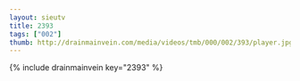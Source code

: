 ```yaml
--- 
layout: sieutv
title: 2393
tags: ["002"]
thumb: http://drainmainvein.com/media/videos/tmb/000/002/393/player.jpg
---
```

{% include drainmainvein key="2393" %} 
